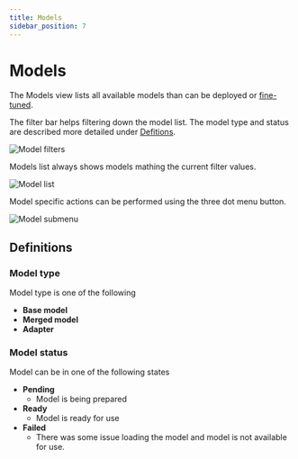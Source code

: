 ```yaml
---
title: Models
sidebar_position: 7
---
```


# Models

The Models view lists all available models than can be deployed or [fine-tuned](fine-tuning.md).

The filter bar helps filtering down the model list. The model type and status are described more detailed under [Defitions](#definitions).

![Model filters](/img/resource-management/models-filtering.png)

Models list always shows models mathing the current filter values.

![Model list](/img/resource-management/models-list.png)

Model specific actions can be performed using the three dot menu button.

![Model submenu](/img/resource-management/models-list-submenu.png)

## Definitions

### Model type

Model type is one of the following

- **Base model**
- **Merged model**
- **Adapter**

### Model status

Model can be in one of the following states

- **Pending**
  - Model is being prepared
- **Ready**
  - Model is ready for use
- **Failed**
  - There was some issue loading the model and model is not available for use.
